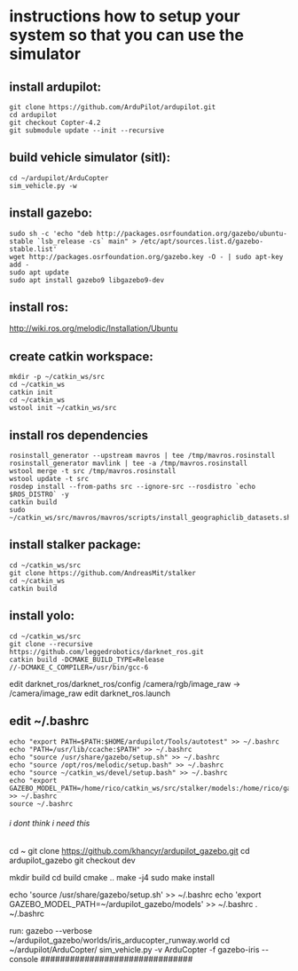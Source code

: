 # instructions how to setup your system so that you can use the simulator

## install ardupilot:
```
git clone https://github.com/ArduPilot/ardupilot.git
cd ardupilot
git checkout Copter-4.2
git submodule update --init --recursive
```
## build vehicle simulator (sitl):
```
cd ~/ardupilot/ArduCopter
sim_vehicle.py -w
```
## install gazebo:
```
sudo sh -c 'echo "deb http://packages.osrfoundation.org/gazebo/ubuntu-stable `lsb_release -cs` main" > /etc/apt/sources.list.d/gazebo-stable.list'
wget http://packages.osrfoundation.org/gazebo.key -O - | sudo apt-key add -
sudo apt update
sudo apt install gazebo9 libgazebo9-dev
```
## install ros:

http://wiki.ros.org/melodic/Installation/Ubuntu

## create catkin workspace:
```
mkdir -p ~/catkin_ws/src
cd ~/catkin_ws
catkin init
cd ~/catkin_ws
wstool init ~/catkin_ws/src
```
## install ros dependencies
```
rosinstall_generator --upstream mavros | tee /tmp/mavros.rosinstall
rosinstall_generator mavlink | tee -a /tmp/mavros.rosinstall
wstool merge -t src /tmp/mavros.rosinstall
wstool update -t src
rosdep install --from-paths src --ignore-src --rosdistro `echo $ROS_DISTRO` -y
catkin build
sudo ~/catkin_ws/src/mavros/mavros/scripts/install_geographiclib_datasets.sh
```

## install stalker package:
```
cd ~/catkin_ws/src
git clone https://github.com/AndreasMit/stalker
cd ~/catkin_ws
catkin build
```

## install yolo:
```
cd ~/catkin_ws/src
git clone --recursive https://github.com/leggedrobotics/darknet_ros.git
catkin build -DCMAKE_BUILD_TYPE=Release 
//-DCMAKE_C_COMPILER=/usr/bin/gcc-6
```

edit darknet_ros/darknet_ros/config
/camera/rgb/image_raw -> /camera/image_raw
edit darknet_ros.launch
<arg name="network_param_file"         default="$(find darknet_ros)/config/yolov2-tiny.yaml"/>


## edit ~/.bashrc
```
echo "export PATH=$PATH:$HOME/ardupilot/Tools/autotest" >> ~/.bashrc
echo "PATH=/usr/lib/ccache:$PATH" >> ~/.bashrc
echo "source /usr/share/gazebo/setup.sh" >> ~/.bashrc
echo "source /opt/ros/melodic/setup.bash" >> ~/.bashrc
echo "source ~/catkin_ws/devel/setup.bash" >> ~/.bashrc
echo "export GAZEBO_MODEL_PATH=/home/rico/catkin_ws/src/stalker/models:/home/rico/gazebo_models" >> ~/.bashrc
source ~/.bashrc
```





######  i dont think i need this ############
cd ~
git clone https://github.com/khancyr/ardupilot_gazebo.git
cd ardupilot_gazebo
git checkout dev

mkdir build
cd build
cmake ..
make -j4
sudo make install

echo 'source /usr/share/gazebo/setup.sh' >> ~/.bashrc
echo 'export GAZEBO_MODEL_PATH=~/ardupilot_gazebo/models' >> ~/.bashrc
. ~/.bashrc


run:
gazebo --verbose ~/ardupilot_gazebo/worlds/iris_arducopter_runway.world
cd ~/ardupilot/ArduCopter/
sim_vehicle.py -v ArduCopter -f gazebo-iris --console
###############################	









